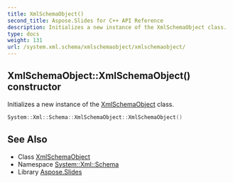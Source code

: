 ```yaml
---
title: XmlSchemaObject()
second_title: Aspose.Slides for C++ API Reference
description: Initializes a new instance of the XmlSchemaObject class.
type: docs
weight: 131
url: /system.xml.schema/xmlschemaobject/xmlschemaobject/
---
```

## XmlSchemaObject::XmlSchemaObject() constructor


Initializes a new instance of the [XmlSchemaObject](../) class.

```cpp
System::Xml::Schema::XmlSchemaObject::XmlSchemaObject()
```

## See Also

* Class [XmlSchemaObject](../)
* Namespace [System::Xml::Schema](../../)
* Library [Aspose.Slides](../../../)